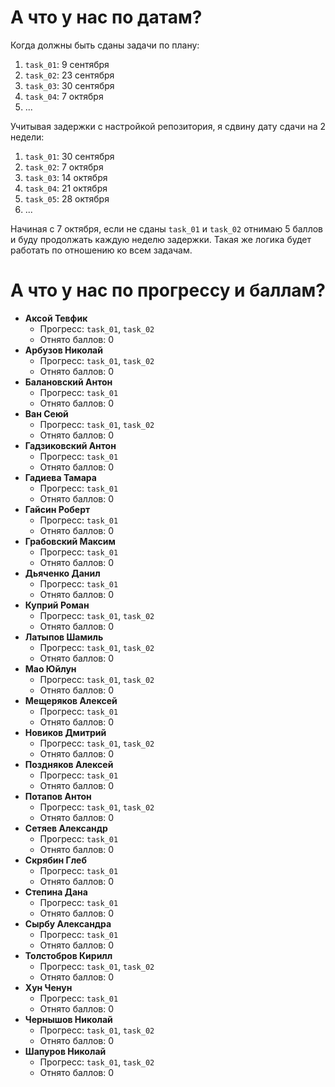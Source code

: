 # А что у нас по датам?

Когда должны быть сданы задачи по плану:
1. `task_01`: 9 сентября
1. `task_02`: 23 сентября
1. `task_03`: 30 сентября
1. `task_04`: 7 октября
1. ...

Учитывая задержки с настройкой репозитория, я сдвину дату сдачи на 2 недели:
1. `task_01`: 30 сентября
1. `task_02`: 7 октября
1. `task_03`: 14 октября
1. `task_04`: 21 октября
1. `task_05`: 28 октября
1. ...

Начиная с 7 октября, если не сданы `task_01` и `task_02` отнимаю 5 баллов и буду продолжать каждую неделю задержки.
Такая же логика будет работать по отношению ко всем задачам.

# А что у нас по прогрессу и баллам?

- **Аксой Тевфик**
  - Прогресс: `task_01`, `task_02`
  - Отнято баллов: 0
- **Арбузов Николай**
  - Прогресс: `task_01`, `task_02`
  - Отнято баллов: 0
- **Балановский Антон**
  - Прогресс: `task_01`
  - Отнято баллов: 0
- **Ван Сеюй**
  - Прогресс: `task_01`, `task_02`
  - Отнято баллов: 0
- **Гадзиковский Антон**
  - Прогресс: `task_01`
  - Отнято баллов: 0
- **Гадиева Тамара**
  - Прогресс: `task_01`
  - Отнято баллов: 0
- **Гайсин Роберт**
  - Прогресс: `task_01`
  - Отнято баллов: 0
- **Грабовский Максим**
  - Прогресс: `task_01`
  - Отнято баллов: 0
- **Дьяченко Данил**
  - Прогресс: `task_01`
  - Отнято баллов: 0
- **Куприй Роман**
  - Прогресс: `task_01`, `task_02`
  - Отнято баллов: 0
- **Латыпов Шамиль**
  - Прогресс: `task_01`, `task_02`
  - Отнято баллов: 0
- **Мао Юйлун**
  - Прогресс: `task_01`, `task_02`
  - Отнято баллов: 0
- **Мещеряков Алексей**
  - Прогресс: `task_01`
  - Отнято баллов: 0
- **Новиков Дмитрий**
  - Прогресс: `task_01`, `task_02`
  - Отнято баллов: 0
- **Поздняков Алексей**
  - Прогресс: `task_01`
  - Отнято баллов: 0
- **Потапов Антон**
  - Прогресс: `task_01`, `task_02`
  - Отнято баллов: 0
- **Сетяев Александр**
  - Прогресс: `task_01`
  - Отнято баллов: 0
- **Скрябин Глеб**
  - Прогресс: `task_01`
  - Отнято баллов: 0
- **Степина Дана**
  - Прогресс: `task_01`
  - Отнято баллов: 0
- **Сырбу Александра**
  - Прогресс: `task_01`
  - Отнято баллов: 0
- **Толстобров Кирилл**
  - Прогресс: `task_01`, `task_02`
  - Отнято баллов: 0
- **Хун Ченун**
  - Прогресс: `task_01`
  - Отнято баллов: 0
- **Чернышов Николай**
  - Прогресс: `task_01`, `task_02`
  - Отнято баллов: 0
- **Шапуров Николай**
  - Прогресс: `task_01`, `task_02`
  - Отнято баллов: 0
